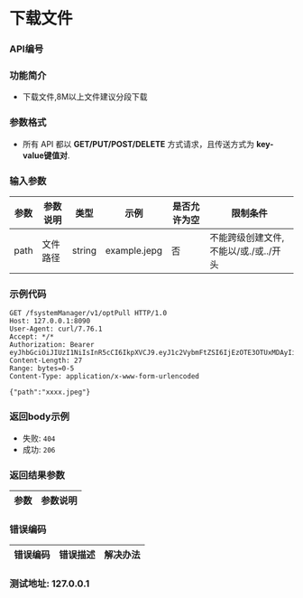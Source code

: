 下载文件
=================================

### API编号

### 功能简介
* 下载文件,8M以上文件建议分段下载

### 参数格式

* 所有 API 都以 **GET/PUT/POST/DELETE** 方式请求，且传送方式为 **key-value键值对**.

### 输入参数


 参数           |参数说明                 |  类型       |   示例         |是否允许为空|  限制条件
----------------|-------------------------|-------------|----------------|------------|---------------------
path            |文件路径                 |string       |  example.jepg  |否          |不能跨级创建文件,不能以/或./或../开头


### 示例代码

    GET /fsystemManager/v1/optPull HTTP/1.0
    Host: 127.0.0.1:8090
    User-Agent: curl/7.76.1
    Accept: */*
    Authorization: Bearer eyJhbGciOiJIUzI1NiIsInR5cCI6IkpXVCJ9.eyJ1c2VybmFtZSI6IjEzOTE3OTUxMDAyIiwiZXhwIjoxNzM3NTEzNDMwLCJwYXNzd29yZCI6ImxvdmVAMTIzNDU2In0.5uGXZeluzZINWPsAt3nD0TOvGjOUudTJVnOKT7qDfxQ
    Content-Length: 27
    Range: bytes=0-5
    Content-Type: application/x-www-form-urlencoded

    {"path":"xxxx.jpeg"}

### 返回body示例

* 失败: `404`
* 成功: `206`


### 返回结果参数

参数            | 参数说明
----------------|-------------------------------


### 错误编码

错误编码    | 错误描述                  | 解决办法
------------|---------------------------|------------------

### 测试地址: 127.0.0.1

